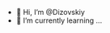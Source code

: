 - 👋 Hi, I’m @Dizovskiy
- 🌱 I’m currently learning ...

<!---
Dizovskiy/Dizovskiy is a ✨ special ✨ repository because its `README.md` (this file) appears on your GitHub profile.
You can click the Preview link to take a look at your changes.
--->
